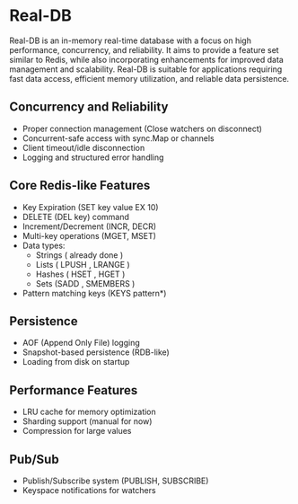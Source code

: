 # Real-DB 
Real-DB is an in-memory real-time database with a focus on high performance, concurrency, and reliability. It aims to provide a feature set similar to Redis, while also incorporating enhancements for improved data management and scalability. Real-DB is suitable for applications requiring fast data access, efficient memory utilization, and reliable data persistence.

## Concurrency and Reliability 
- Proper connection management (Close watchers on disconnect) 
- Concurrent-safe access with sync.Map or channels 
- Client timeout/idle disconnection 
- Logging and structured error handling 

## Core Redis-like Features
- Key Expiration (SET key value EX 10)
- DELETE (DEL key) command
- Increment/Decrement (INCR, DECR)
- Multi-key operations (MGET, MSET)
- Data types:
    - Strings ( already done )  
    - Lists ( LPUSH , LRANGE )
    - Hashes ( HSET , HGET )
    - Sets (SADD , SMEMBERS ) 
- Pattern matching keys (KEYS pattern*) 

## Persistence 
- AOF (Append Only File) logging
- Snapshot-based persistence (RDB-like)
- Loading from disk on startup  

## Performance Features
- LRU cache for memory optimization
- Sharding support (manual for now)
- Compression for large values 

## Pub/Sub
- Publish/Subscribe system (PUBLISH, SUBSCRIBE)
- Keyspace notifications for watchers


